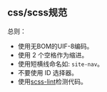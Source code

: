 ## css/scss规范 

总则：
* 使用无BOM的UIF-8编码。
* 使用 2 个空格作为缩进。
* 使用短横线命名如: `site-nav`。
* 不要使用 ID 选择器。
* 使用[scss-lint](https://github.com/brigade/scss-lint)检测代码。
